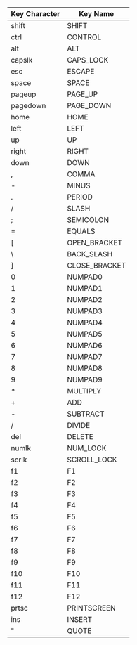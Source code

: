 | Key Character | Key Name |
| ---- | ---- |
| shift | SHIFT |
| ctrl | CONTROL |
| alt | ALT |
| capslk | CAPS_LOCK |
| esc | ESCAPE |
| space | SPACE |
| pageup | PAGE_UP |
| pagedown | PAGE_DOWN |
| home | HOME |
| left | LEFT |
| up | UP |
| right | RIGHT |
| down | DOWN |
| , | COMMA |
| - | MINUS |
| . | PERIOD |
| / | SLASH |
| ; | SEMICOLON |
| = | EQUALS |
| [ | OPEN_BRACKET |
| \ | BACK_SLASH |
| ] | CLOSE_BRACKET |
| 0 | NUMPAD0 |
| 1 | NUMPAD1 |
| 2 | NUMPAD2 |
| 3 | NUMPAD3 |
| 4 | NUMPAD4 |
| 5 | NUMPAD5 |
| 6 | NUMPAD6 |
| 7 | NUMPAD7 |
| 8 | NUMPAD8 |
| 9 | NUMPAD9 |
| * | MULTIPLY |
| + | ADD |
| - | SUBTRACT |
| / | DIVIDE |
| del | DELETE |
| numlk | NUM_LOCK |
| scrlk | SCROLL_LOCK |
| f1 | F1 |
| f2 | F2 |
| f3 | F3 |
| f4 | F4 |
| f5 | F5 |
| f6 | F6 |
| f7 | F7 |
| f8 | F8 |
| f9 | F9 |
| f10 | F10 |
| f11 | F11 |
| f12 | F12 |
| prtsc | PRINTSCREEN |
| ins | INSERT |
| " | QUOTE |